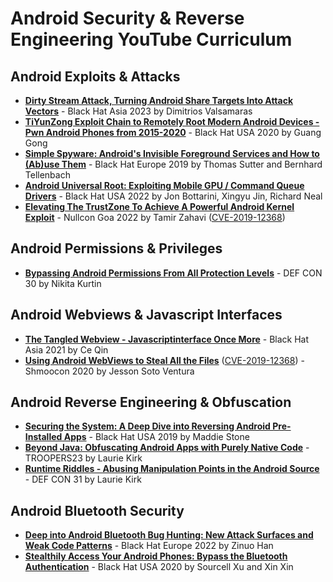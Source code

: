 # Android Security & Reverse Engineering YouTube Curriculum

## Android Exploits & Attacks
* [**Dirty Stream Attack, Turning Android Share Targets Into Attack Vectors**](https://www.youtube.com/watch?v=oZTGR9vJVMQ) - Black Hat Asia 2023 by Dimitrios Valsamaras
* [**TiYunZong Exploit Chain to Remotely Root Modern Android Devices - Pwn Android Phones from 2015-2020**](https://www.youtube.com/watch?v=K91SrkKt4IQ) - Black Hat USA 2020 by Guang Gong 
* [**Simple Spyware: Android's Invisible Foreground Services and How to (Ab)use Them**](https://youtu.be/EuInUW77CPo?feature=shared) - Black Hat Europe 2019 by Thomas Sutter and Bernhard Tellenbach 
* [**Android Universal Root: Exploiting Mobile GPU / Command Queue Drivers**](https://www.youtube.com/watch?v=kEl5qbLZVeY) - Black Hat USA 2022 by Jon Bottarini, Xingyu Jin, Richard Neal
* [**Elevating The TrustZone To Achieve A Powerful Android Kernel Exploit**](https://www.youtube.com/watch?v=WXqff23dT5I) - Nullcon Goa 2022 by Tamir Zahavi
  ([CVE-2019-12368](https://nvd.nist.gov/vuln/detail/CVE-2021-1961))

## Android Permissions & Privileges
* [**Bypassing Android Permissions From All Protection Levels**](https://www.youtube.com/watch?v=pP5tKT9-I0Y) - DEF CON 30 by Nikita Kurtin

## Android Webviews & Javascript Interfaces
* [**The Tangled Webview - Javascriptinterface Once More**](https://www.youtube.com/watch?v=56sOniHFwVU) - Black Hat Asia 2021 by Ce Qin
* [**Using Android WebViews to Steal All the Files**](https://www.youtube.com/watch?v=NCEQ0QIyicE) ([CVE-2019-12368](https://nvd.nist.gov/vuln/detail/CVE-2019-12368)) - Shmoocon 2020 by Jesson Soto Ventura 

## Android Reverse Engineering & Obfuscation
* [**Securing the System: A Deep Dive into Reversing Android Pre-Installed Apps**](https://www.youtube.com/watch?v=U6qTcpCfuFc) - Black Hat USA 2019 by Maddie Stone
* [**Beyond Java: Obfuscating Android Apps with Purely Native Code**](https://www.youtube.com/watch?v=wayMcQQZV1U) - TROOPERS23 by Laurie Kirk
* [**Runtime Riddles - Abusing Manipulation Points in the Android Source**](https://www.youtube.com/watch?v=Bq7Z3X4xwCE) - DEF CON 31 by Laurie Kirk

## Android Bluetooth Security
* [**Deep into Android Bluetooth Bug Hunting: New Attack Surfaces and Weak Code Patterns**](https://www.youtube.com/watch?v=TDSgRWOeS-4) - Black Hat Europe 2022 by Zinuo Han
* [**Stealthily Access Your Android Phones: Bypass the Bluetooth Authentication**](https://www.youtube.com/watch?v=6J3weqoiads) - Black Hat USA 2020 by Sourcell Xu and Xin Xin
